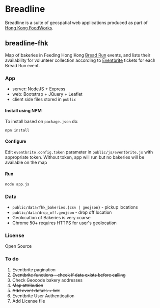 # Breadline
Breadline is a suite of geospatial web applications produced as part of [Hong Kong FoodWorks](http://hkfoodworks.com/).

## breadline-fhk
Map of bakeries in Feeding Hong Kong [Bread Run](http://feedinghk.org/bread-run/) events, and lists their availability for volunteer collection according to [Eventbrite](http://www.eventbrite.hk/o/feeding-hong-kong-2684124262) tickets for each Bread Run event.

### App
- server: NodeJS + Express
- web: Bootstrap + JQuery + Leaflet
- client side files stored in `public`

#### Install using NPM
To install based on `package.json` do:

 `npm install`

#### Configure
Edit `eventbrite.config.token` parameter in `public/js/eventbrite.js` with appropriate token.
Without token, app will run but no bakeries will be available on the map

#### Run
`node app.js`

### Data
- `public/data/fhk_bakeries.{csv | geojson}` - pickup locations
- `public/data/drop_off.geojson` - drop off location
- Geolocation of Bakeries is very coarse
- Chrome 50+ requires HTTPS for user's geolocation

### License
Open Source

### To do
1. ~~Eventbrite pagination~~
2. ~~Eventbrite functions - check if data exists before calling~~
3. Check Geocode bakery addresses
4. ~~Map attribution~~
5. ~~Add event details + link~~
6. Eventbrite User Authentication
7. Add License file
